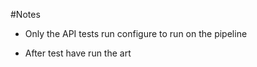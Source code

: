 #Notes

* Only the API tests run configure to run on the pipeline

* After test have run the art




